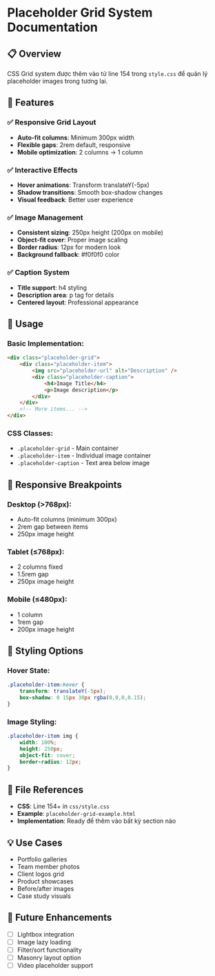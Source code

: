 # Placeholder Grid System Documentation

## 📋 Overview
CSS Grid system được thêm vào từ line 154 trong `style.css` để quản lý placeholder images trong tương lai.

## 🎯 Features

### ✅ **Responsive Grid Layout**
- **Auto-fit columns**: Minimum 300px width
- **Flexible gaps**: 2rem default, responsive
- **Mobile optimization**: 2 columns → 1 column

### ✅ **Interactive Effects**
- **Hover animations**: Transform translateY(-5px)
- **Shadow transitions**: Smooth box-shadow changes
- **Visual feedback**: Better user experience

### ✅ **Image Management**
- **Consistent sizing**: 250px height (200px on mobile)
- **Object-fit cover**: Proper image scaling
- **Border radius**: 12px for modern look
- **Background fallback**: #f0f0f0 color

### ✅ **Caption System**
- **Title support**: h4 styling
- **Description area**: p tag for details
- **Centered layout**: Professional appearance

## 🔧 Usage

### Basic Implementation:
```html
<div class="placeholder-grid">
    <div class="placeholder-item">
        <img src="placeholder-url" alt="Description" />
        <div class="placeholder-caption">
            <h4>Image Title</h4>
            <p>Image description</p>
        </div>
    </div>
    <!-- More items... -->
</div>
```

### CSS Classes:
- `.placeholder-grid` - Main container
- `.placeholder-item` - Individual image container
- `.placeholder-caption` - Text area below image

## 📱 Responsive Breakpoints

### Desktop (>768px):
- Auto-fit columns (minimum 300px)
- 2rem gap between items
- 250px image height

### Tablet (≤768px):
- 2 columns fixed
- 1.5rem gap
- 250px image height

### Mobile (≤480px):
- 1 column
- 1rem gap
- 200px image height

## 🎨 Styling Options

### Hover State:
```css
.placeholder-item:hover {
    transform: translateY(-5px);
    box-shadow: 0 15px 30px rgba(0,0,0,0.15);
}
```

### Image Styling:
```css
.placeholder-item img {
    width: 100%;
    height: 250px;
    object-fit: cover;
    border-radius: 12px;
}
```

## 📂 File References
- **CSS**: Line 154+ in `css/style.css`
- **Example**: `placeholder-grid-example.html`
- **Implementation**: Ready để thêm vào bất kỳ section nào

## 💡 Use Cases
- Portfolio galleries
- Team member photos
- Client logos grid
- Product showcases
- Before/after images
- Case study visuals

## 🚀 Future Enhancements
- [ ] Lightbox integration
- [ ] Image lazy loading
- [ ] Filter/sort functionality
- [ ] Masonry layout option
- [ ] Video placeholder support
